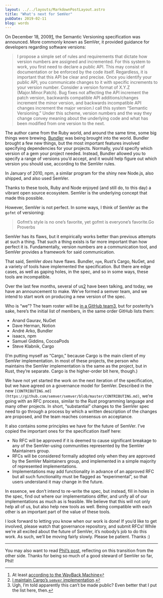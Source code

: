 ```yaml
---
layout: ../../layouts/MarkdownPostLayout.astro
title: "What's next for SemVer"
pubDate: 2019-02-11
blog: words
---
```



On December 18, 2009[1](about:blank#fn1), the Semantic Versioning specification was announced. More commonly known as SemVer, it provided guidance for developers regarding software versions:

> I propose a simple set of rules and requirements that dictate how version numbers are assigned and incremented. For this system to work, you first need to declare a public API. This may consist of documentation or be enforced by the code itself. Regardless, it is important that this API be clear and precise. Once you identify your public API, you communicate changes to it with specific increments to your version number. Consider a version format of X.Y.Z (Major.Minor.Patch). Bug fixes not affecting the API increment the patch version, backwards compatible API additions/changes increment the minor version, and backwards incompatible API changes increment the major version.I call this system “Semantic Versioning.” Under this scheme, version numbers and the way they change convey meaning about the underlying code and what has been modified from one version to the next.
> 

The author came from the Ruby world, and around the same time, some big things were brewing. [Bundler](https://bundler.io/) was being brought into the world. Bundler brought a few new things, but the most important features involved specifying dependencies for your projects. Normally, you’d specify which version of a gem your project needed. Instead, Bundler allowed you to specify a range of versions you’d accept, and it would help figure out which version you should use, according to the SemVer rules.

In January of 2010, npm, a similar program for the shiny new Node.js, also shipped, and also used SemVer.

Thanks to these tools, Ruby and Node enjoyed (and still do, to this day) a vibrant open source ecosystem. SemVer is the underlying concept that made this possible.

However, SemVer is not perfect. In some ways, I think of SemVer as the `gofmt` of versioning:

> Gofmt’s style is no one’s favorite, yet gofmt is everyone’s favorite.Go Proverbs
> 

SemVer has its flaws, but it empirically works better than previous attempts at such a thing. That such a thing exists is far more important than how perfect it is. Fundamentally, version numbers are a communication tool, and SemVer provides a framework for said communication.

That said, SemVer *does* have flaws. Bundler, `npm`, Rust’s Cargo, NuGet, and a variety of tools have implemented the specification. But there are edge cases, as well as gaping holes, in the spec, and so in some ways, these tools are incompatible.

Over the last few months, several of us[2](about:blank#fn2) have been talking, and today, we have an announcement to make. We’ve formed a semver team, and we intend to start work on producing a new version of the spec.

Who is “we”? The team roster will be [in a GitHub team](https://github.com/orgs/semver/teams/maintainers/members)[3](about:blank#fn3), but for posterity’s sake, here’s the initial list of members, in the same order GitHub lists them:

- Anand Gaurav, NuGet
- Dave Herman, Notion
- André Arko, Bundler
- isaacs, npm
- Samuel Giddins, CocoaPods
- Steve Klabnik, Cargo

(I’m putting myself as “Cargo,” because Cargo is the main client of my SemVer implementation. In most of these projects, the person who maintains the SemVer implementation is the same as the project, but in Rust, they’re separate. Cargo is the higher-order bit here, though.)

We have not yet started the work on the next iteration of the specification, but we have agreed on a governance model for SemVer. Described in the new `[CONTRIBUTING.md](https://github.com/semver/semver/blob/master/CONTRIBUTING.md)`, we’re going with an RFC process, similar to the Rust programming language and many other projects. In short, “substantial” changes to the SemVer spec need to go through a process by which a written description of the changes are proposed, and the team reaches consensus on acceptance.

It also contains some principles we have for the future of SemVer. I’ve copied the important ones for the specification itself here:

- No RFC will be approved if it is deemed to cause significant breakage to any of the SemVer-using communities represented by the SemVer Maintainers group.
- RFCs will be considered formally adopted only when they are approved by the SemVer Maintainers group, and implemented in a simple majority of represented implementations.
- Implementations may add functionality in advance of an approved RFC but all such functionality must be flagged as “experimental”, so that users understand it may change in the future.

In essence, we don’t intend to re-write the spec, but instead, fill in holes in the spec, find out where our implementations differ, and unify all of our implementations as much as is feasible. We believe that this will not only help all of us, but also help new tools as well. Being compatible with each other is an important part of the value of these tools.

I look forward to letting you know when our work is done! If you’d like to get involved, please watch that governance repository, and submit RFCs! While we’re all excited about the future of SemVer, it’s nobody’s job to do this work. As such, we’ll be moving fairly slowly. Please be patient. Thanks :)

---

You may also want to read [Phil’s post](https://haacked.com/archive/2019/02/11/semver-collective/), reflecting on this transition from the other side. Thanks for being so much of a good steward of SemVer so far, Phil!

---

1. At least [according to the WayBack Machine](https://web.archive.org/web/20091218170740/http://semver.org/)[↩](about:blank#fnref1)
2. [I maintain Cargo’s `semver` implementation](https://crates.io/crates/semver).[↩](about:blank#fnref2)
3. Ugh, I’m told apparently this can’t be made public? Even better that I put the list here, then.[↩](about:blank#fnref3)
